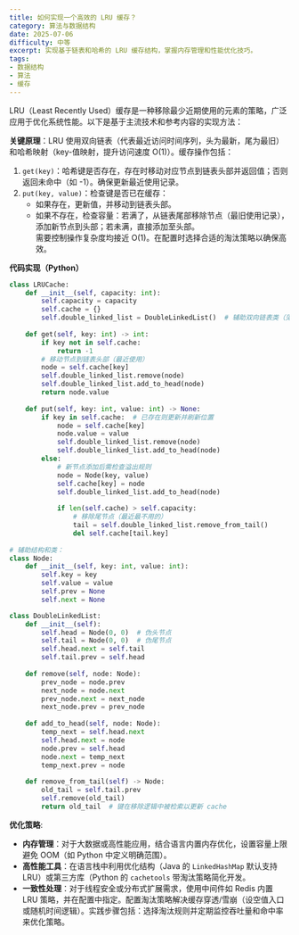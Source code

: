 ```yaml
---
title: 如何实现一个高效的 LRU 缓存？
category: 算法与数据结构
date: 2025-07-06
difficulty: 中等
excerpt: 实现基于链表和哈希的 LRU 缓存结构，掌握内存管理和性能优化技巧。
tags:
- 数据结构
- 算法
- 缓存
---
```

LRU（Least Recently Used）缓存是一种移除最少近期使用的元素的策略，广泛应用于优化系统性能。以下是基于主流技术和参考内容的实现方法：  

**关键原理**：LRU 使用双向链表（代表最近访问时间序列，头为最新，尾为最旧）和哈希映射（key-值映射，提升访问速度 O(1)）。缓存操作包括：  
1. `get(key)`：哈希键是否存在，存在时移动对应节点到链表头部并返回值；否则返回未命中（如 -1）。确保更新最近使用记录。  
2. `put(key, value)`：检查键是否已在缓存：  
   - 如果存在，更新值，并移动到链表头部。  
   - 如果不存在，检查容量：若满了，从链表尾部移除节点（最旧使用记录），添加新节点到头部；若未满，直接添加至头部。  
需要控制操作复杂度均接近 O(1)。在配置时选择合适的淘汰策略以确保高效。  

**代码实现（Python）**  

``` python
class LRUCache:
    def __init__(self, capacity: int):
        self.capacity = capacity
        self.cache = {}
        self.double_linked_list = DoubleLinkedList()  # 辅助双向链表类（见下文）
    
    def get(self, key: int) -> int:
        if key not in self.cache:
            return -1
        # 移动节点到链表头部（最近使用）
        node = self.cache[key]
        self.double_linked_list.remove(node)
        self.double_linked_list.add_to_head(node)
        return node.value
    
    def put(self, key: int, value: int) -> None:
        if key in self.cache:  # 已存在则更新并刷新位置
            node = self.cache[key]
            node.value = value
            self.double_linked_list.remove(node)
            self.double_linked_list.add_to_head(node)
        else:
            # 新节点添加后需检查溢出规则
            node = Node(key, value)
            self.cache[key] = node
            self.double_linked_list.add_to_head(node)
            
            if len(self.cache) > self.capacity:
                # 移除尾节点（最近最不用的）
                tail = self.double_linked_list.remove_from_tail()
                del self.cache[tail.key]
    
# 辅助结构和类：
class Node:
    def __init__(self, key: int, value: int):
        self.key = key
        self.value = value
        self.prev = None
        self.next = None

class DoubleLinkedList:
    def __init__(self):
        self.head = Node(0, 0)  # 伪头节点
        self.tail = Node(0, 0)  # 伪尾节点
        self.head.next = self.tail
        self.tail.prev = self.head
    
    def remove(self, node: Node):
        prev_node = node.prev
        next_node = node.next
        prev_node.next = next_node
        next_node.prev = prev_node
    
    def add_to_head(self, node: Node):
        temp_next = self.head.next
        self.head.next = node
        node.prev = self.head
        node.next = temp_next
        temp_next.prev = node
    
    def remove_from_tail(self) -> Node:
        old_tail = self.tail.prev
        self.remove(old_tail)
        return old_tail  # 键在移除逻辑中被检索以更新 cache
```  

**优化策略**:  
- **内存管理**：对于大数据或高性能应用，结合语言内置内存优化，设置容量上限避免 OOM（如 Python 中定义明确范围）。  
- **高性能工具**：在语言栈中利用优化结构（Java 的 `LinkedHashMap` 默认支持 LRU）或第三方库（Python 的 `cachetools` 带淘汰策略简化开发。  
- **一致性处理**：对于线程安全或分布式扩展需求，使用中间件如 Redis 内置 LRU 策略，并在配置中指定。配置淘汰策略解决缓存穿透/雪崩（设空值入口或随机时间逻辑）。实践步骤包括：选择淘汰规则并定期监控吞吐量和命中率来优化策略。  

